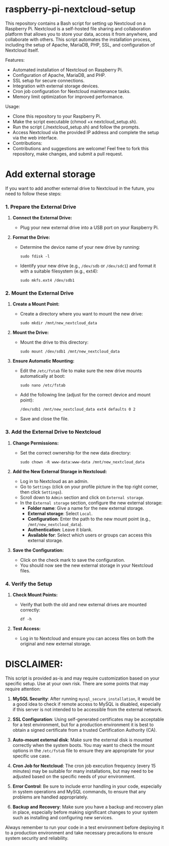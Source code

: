 # raspberry-pi-nextcloud-setup
This repository contains a Bash script for setting up Nextcloud on a Raspberry Pi. Nextcloud is a self-hosted file sharing and collaboration platform that allows you to store your data, access it from anywhere, and collaborate with others. This script automates the installation process, including the setup of Apache, MariaDB, PHP, SSL, and configuration of Nextcloud itself.

Features:
- Automated installation of Nextcloud on Raspberry Pi.
- Configuration of Apache, MariaDB, and PHP.
- SSL setup for secure connections.
- Integration with external storage devices.
- Cron job configuration for Nextcloud maintenance tasks.
- Memory limit optimization for improved performance.


Usage:
- Clone this repository to your Raspberry Pi.
- Make the script executable (chmod +x nextcloud_setup.sh).
- Run the script (./nextcloud_setup.sh) and follow the prompts.
- Access Nextcloud via the provided IP address and complete the setup via the web interface.
- Contributions:
- Contributions and suggestions are welcome! Feel free to fork this repository, make changes, and submit a pull request.

# Add external storage
If you want to add another external drive to Nextcloud in the future, you need to follow these steps:

### 1. Prepare the External Drive

1. **Connect the External Drive:**
   - Plug your new external drive into a USB port on your Raspberry Pi.

2. **Format the Drive:**
   - Determine the device name of your new drive by running:
     ```
     sudo fdisk -l
     ```
   - Identify your new drive (e.g., `/dev/sdb` or `/dev/sdc1`) and format it with a suitable filesystem (e.g., ext4):
     ```
     sudo mkfs.ext4 /dev/sdb1
     ```

### 2. Mount the External Drive

1. **Create a Mount Point:**
   - Create a directory where you want to mount the new drive:
     ```
     sudo mkdir /mnt/new_nextcloud_data
     ```

2. **Mount the Drive:**
   - Mount the drive to this directory:
     ```
     sudo mount /dev/sdb1 /mnt/new_nextcloud_data
     ```

3. **Ensure Automatic Mounting:**
   - Edit the `/etc/fstab` file to make sure the new drive mounts automatically at boot:
     ```
     sudo nano /etc/fstab
     ```
   - Add the following line (adjust for the correct device and mount point):
     ```
     /dev/sdb1 /mnt/new_nextcloud_data ext4 defaults 0 2
     ```
   - Save and close the file.

### 3. Add the External Drive to Nextcloud

1. **Change Permissions:**
   - Set the correct ownership for the new data directory:
     ```
     sudo chown -R www-data:www-data /mnt/new_nextcloud_data
     ```

2. **Add the New External Storage in Nextcloud:**
   - Log in to Nextcloud as an admin.
   - Go to `Settings` (click on your profile picture in the top right corner, then click `Settings`).
   - Scroll down to `Admin` section and click on `External storage`.
   - In the `External storage` section, configure the new external storage:
     - **Folder name**: Give a name for the new external storage.
     - **External storage**: Select `Local`.
     - **Configuration**: Enter the path to the new mount point (e.g., `/mnt/new_nextcloud_data`).
     - **Authentication**: Leave it blank.
     - **Available for**: Select which users or groups can access this external storage.

3. **Save the Configuration:**
   - Click on the check mark to save the configuration.
   - You should now see the new external storage in your Nextcloud files.

### 4. Verify the Setup

1. **Check Mount Points:**
   - Verify that both the old and new external drives are mounted correctly:
     ```
     df -h
     ```

2. **Test Access:**
   - Log in to Nextcloud and ensure you can access files on both the original and new external storage.

# DISCLAIMER:
This script is provided as-is and may require customization based on your specific setup. Use at your own risk.
There are some points that may require attention:

1. **MySQL Security**: After running `mysql_secure_installation`, it would be a good idea to check if remote access to MySQL is disabled, especially if this server is not intended to be accessible from the external network.

2. **SSL Configuration**: Using self-generated certificates may be acceptable for a test environment, but for a production environment it is best to obtain a signed certificate from a trusted Certification Authority (CA).

3. **Auto-mount external disk**: Make sure the external disk is mounted correctly when the system boots. You may want to check the mount options in the `/etc/fstab` file to ensure they are appropriate for your specific use case.

4. **Cron Job for Nextcloud**: The cron job execution frequency (every 15 minutes) may be suitable for many installations, but may need to be adjusted based on the specific needs of your environment.

5. **Error Control**: Be sure to include error handling in your code, especially in system operations and MySQL commands, to ensure that any problems are handled appropriately.

6. **Backup and Recovery**: Make sure you have a backup and recovery plan in place, especially before making significant changes to your system such as installing and configuring new services.

Always remember to run your code in a test environment before deploying it to a production environment and take necessary precautions to ensure system security and reliability.
